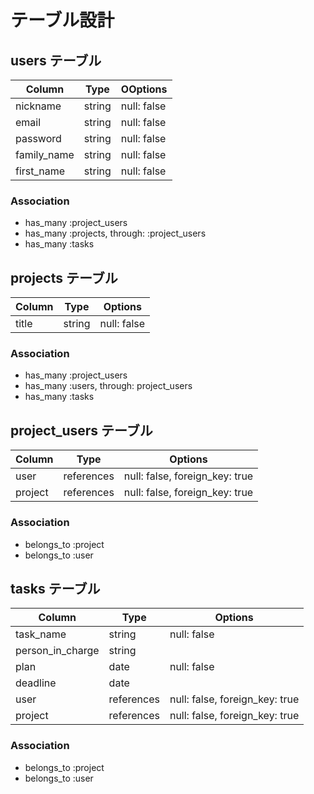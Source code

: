 # テーブル設計

## users テーブル

| Column      | Type   | OOptions     |
| ----------- | ------ | ----------- |
| nickname    | string | null: false |
| email       | string | null: false |
| password    | string | null: false |
| family_name | string | null: false |
| first_name  | string | null: false |


### Association

- has_many :project_users
- has_many :projects, through: :project_users
- has_many :tasks

## projects テーブル

| Column | Type   | Options    |
| ------ | ------ | ---------- |
| title  | string | null: false|

### Association

- has_many :project_users
- has_many :users, through: project_users
- has_many :tasks

## project_users テーブル

| Column  | Type       | Options                        |
| ------- | ---------- | ------------------------------ |
| user    | references | null: false, foreign_key: true |
| project | references | null: false, foreign_key: true |

### Association

- belongs_to :project
- belongs_to :user

## tasks テーブル

| Column              | Type       | Options                        |
| ------------------- | ---------- | ------------------------------ |
| task_name           | string     | null: false                    |
| person_in_charge    | string     |                                |
| plan                | date       | null: false                    |
| deadline            | date       |                                |
| user                | references | null: false, foreign_key: true |
| project             | references | null: false, foreign_key: true |

### Association
- belongs_to :project
- belongs_to :user